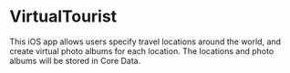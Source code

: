 # VirtualTourist

This iOS app allows users specify travel locations around the world, and create virtual photo albums for each location. The locations and photo albums will be stored in Core Data.
